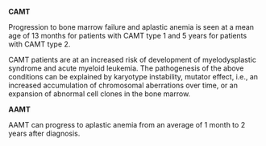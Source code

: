 **CAMT**

Progression to bone marrow failure and aplastic anemia is seen at a mean age of 13 months for patients with CAMT type 1 and 5 years for patients with CAMT type 2.

CAMT patients are at an increased risk of development of myelodysplastic syndrome and acute myeloid leukemia. The pathogenesis of the above conditions can be explained by karyotype instability, mutator effect, i.e., an increased accumulation of chromosomal aberrations over time, or an expansion of abnormal cell clones in the bone marrow.

**AAMT**

AAMT can progress to aplastic anemia from an average of 1 month to 2 years after diagnosis.